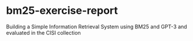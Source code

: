 # bm25-exercise-report
 Building a Simple Information Retrieval System using BM25 and GPT-3 and evaluated in the CISI collection
